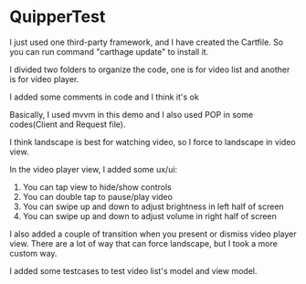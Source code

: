 # QuipperTest

I just used one third-party framework, and I have created the Cartfile. So you can run command "carthage update" to install it.

I divided two folders to organize the code, one is for video list and another is for video player.

I added some comments in code and I think it's ok

Basically, I used mvvm in this demo and I also used POP in some codes(Client and Request file).

I think landscape is best for watching video, so I force to landscape in video view.

In the video player view, I added some ux/ui:
1. You can tap view to hide/show controls
2. You can double tap to pause/play video
3. You can swipe up and down to adjust brightness in left half of screen
4. You can swipe up and down to adjust volume in right half of screen

I also added a couple of transition when you present or dismiss video player view.
There are a lot of way that can force landscape, but I took a more custom way.

I added some testcases to test video list's model and view model.

